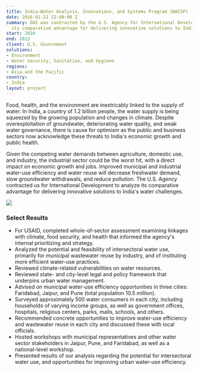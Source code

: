 ```yaml
---
title: India—Water Analysis, Innovations, and Systems Program (WAISP)
date: 2016-01-21 22:40:00 Z
summary: DAI was contracted by the U.S. Agency for International Development to analyze
  its comparative advantage for delivering innovative solutions to India's water challenges.
start: 2010
end: 2013
client: U.S. Government
solutions:
- Environment
- Water Security, Sanitation, and Hygiene
regions:
- Asia and the Pacific
country:
- India
layout: project
---
```


Food, health, and the environment are inextricably linked to the supply of water. In India, a country of 1.2 billion people, the water supply is being squeezed by the growing population and changes in climate. Despite overexploitation of groundwater, deteriorating water quality, and weak water governance, there is cause for optimism as the public and business sectors now acknowledge these threats to India's economic growth and public health.

Given the competing water demands between agriculture, domestic use, and industry, the industrial sector could be the worst hit, with a direct impact on economic growth and jobs. Improved municipal and industrial water-use efficiency and water reuse will decrease freshwater demand, slow groundwater withdrawals, and reduce pollution. The U.S. Agency contracted us for International Development to analyze its comparative advantage for delivering innovative solutions to India's water challenges.

![][1]

### Select Results

* For USAID, completed whole-of-sector assessment examining linkages with climate, food security, and health that informed the agency's internal prioritizing and strategy.
* Analyzed the potential and feasibility of intersectoral water use, primarily for municipal wastewater reuse by industry, and of instituting more efficient water-use practices.
* Reviewed climate-related vulnerabilities on water resources.
* Reviewed state- and city-level legal and policy framework that underpins urban water management.
* Advised on municipal water-use efficiency opportunities in three cities: Faridabad, Jaipur, and Pune (total population 10.5 million).
* Surveyed approximately 500 water consumers in each city, including households of varying income groups, as well as government offices, hospitals, religious centers, parks, malls, schools, and others.
* Recommended concrete opportunities to improve water-use efficiency and wastewater reuse in each city and discussed these with local officials.
* Hosted workshops with municipal representatives and other water sector stakeholders in Jaipur, Pune, and Faridabad, as well as a national-level workshop.
* Presented results of our analysis regarding the potential for intersectoral water use, and opportunities for improving urban water-use efficiency.

[1]: https://assetify-dai.com/projects/India.jpg
